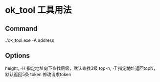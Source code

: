 # ok_tool 工具用法
## Command
  ./ok_tool.exe -A address 
## Options
  height, -H 指定地址向下查找层级，默认查找3级
  top-n, -T 指定地址返回topN，默认返回5条
  token 修改请求token
